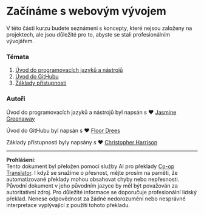 <!--
CO_OP_TRANSLATOR_METADATA:
{
  "original_hash": "770d9f83dddc841c19f210dee5fe0712",
  "translation_date": "2025-10-03T13:29:12+00:00",
  "source_file": "1-getting-started-lessons/README.md",
  "language_code": "cs"
}
-->
# Začínáme s webovým vývojem

V této části kurzu budete seznámeni s koncepty, které nejsou založeny na projektech, ale jsou důležité pro to, abyste se stali profesionálním vývojářem.

### Témata

1. [Úvod do programovacích jazyků a nástrojů](1-intro-to-programming-languages/README.md)
2. [Úvod do GitHubu](2-github-basics/README.md)
3. [Základy přístupnosti](3-accessibility/README.md)

### Autoři

Úvod do programovacích jazyků a nástrojů byl napsán s ♥️ [Jasmine Greenaway](https://twitter.com/paladique)

Úvod do GitHubu byl napsán s ♥️ [Floor Drees](https://twitter.com/floordrees)

Základy přístupnosti byly napsány s ♥️ [Christopher Harrison](https://twitter.com/geektrainer)

---

**Prohlášení**:  
Tento dokument byl přeložen pomocí služby AI pro překlady [Co-op Translator](https://github.com/Azure/co-op-translator). I když se snažíme o přesnost, mějte prosím na paměti, že automatizované překlady mohou obsahovat chyby nebo nepřesnosti. Původní dokument v jeho původním jazyce by měl být považován za autoritativní zdroj. Pro důležité informace se doporučuje profesionální lidský překlad. Nenese odpovědnost za žádné nedorozumění nebo nesprávné interpretace vyplývající z použití tohoto překladu.